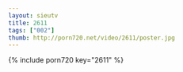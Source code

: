 ```yaml
--- 
layout: sieutv
title: 2611
tags: ["002"]
thumb: http://porn720.net/video/2611/poster.jpg
---
```

{% include porn720 key="2611" %} 
